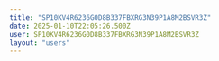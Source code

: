 ```yaml
---
title: "SP10KV4R6236G0D8B337FBXRG3N39P1A8M2BSVR3Z"
date: 2025-01-10T22:05:26.500Z
user: SP10KV4R6236G0D8B337FBXRG3N39P1A8M2BSVR3Z
layout: "users"
---
```

    